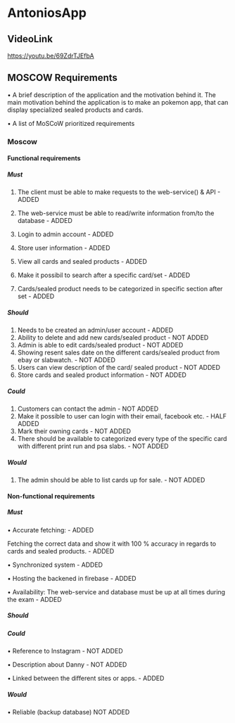 # AntoniosApp

## VideoLink
https://youtu.be/69ZdrTJEfbA

## MOSCOW Requirements
•	A brief description of the application and the motivation behind it.
The main motivation behind the application is to make an pokemon app, that can display specialized sealed products and cards.  

•	A list of MoSCoW prioritized requirements

### Moscow
#### Functional requirements 
##### Must 
1.	The client must be able to make requests to the web-service() & API - ADDED

2.	The web-service must be able to read/write information from/to the database - ADDED
3.	Login to admin account - ADDED
4.	Store user information - ADDED
5.	View all cards and sealed products  - ADDED
6.	Make it possibil to search after a specific card/set - ADDED
7.	Cards/sealed product needs to be categorized in specific section after set - ADDED
##### Should 
1.	Needs to be created an admin/user account - ADDED
2.	Ability to delete and add new cards/sealed product  - NOT ADDED
3.	Admin is able to edit cards/sealed product  - NOT ADDED
4.	Showing resent sales date on the different cards/sealed product from ebay or slabwatch. - NOT ADDED
5.	Users  can view description of the card/ sealed product - NOT ADDED
6.	Store cards and sealed product information - NOT ADDED


##### Could
1.	Customers can contact the admin  - NOT ADDED
2.	Make it possible to user can login with their email, facebook etc.  -  HALF ADDED
3.	Mark their owning cards - NOT ADDED
4.	There should be available to categorized every type of the specific card with different print run and psa slabs. - NOT ADDED

##### Would 
1.	The admin should be able to list cards up for sale. - NOT ADDED
#### Non-functional requirements 
##### Must 
•	Accurate fetching: - ADDED

Fetching the correct data and show it with 100 % accuracy in regards to cards and sealed products. - ADDED

•	Synchronized system - ADDED

•	Hosting the backened in firebase  - ADDED

•	Availability: The web-service and database must be up at all times during the exam  - ADDED


##### Should 


##### Could
•	Reference to Instagram  - NOT ADDED

•	Description about Danny -  NOT ADDED

•	Linked between the different sites or apps.  - ADDED

##### Would 
• Reliable (backup database)  NOT ADDED
